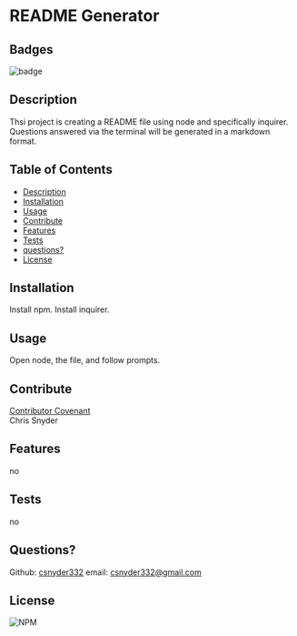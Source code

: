 # README Generator
  
  ## Badges
  ![badge](https://img.shields.io/badge/license-Github,NPM-yellow)<br />
 
  ## Description
  Thsi project is creating a README file using node and specifically inquirer. Questions answered via the terminal will be generated in a markdown format.

  ## Table of Contents

  - [Description](#description)
  - [Installation](#installation)
  - [Usage](#usage)
  - [Contribute](#contribute)
  - [Features](#features)
  - [Tests](#tests)
  - [questions?](#Questions)
  - [License](#license)
  
  ## Installation
  Install npm. Install inquirer.

  ## Usage
  Open node, the file, and follow prompts.

  ## Contribute
  [Contributor Covenant](https://www.contributor-covenant.org/)  
  Chris Snyder


  ## Features
  no

  ## Tests
  no

  ## Questions?
  
  Github: [csnyder332](https://github.com/csnyder332)
  email: csnyder332@gmail.com

  ## License
  ![NPM](https://img.shields.io/npm/l/inquirer)
  
  
  
